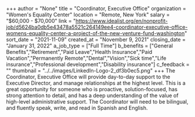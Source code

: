 +++
author = "None"
title = "Coordinator, Executive Office"
organization = "Women's Equality Center"
location = "Remote, New York"
salary = "$60,000 - $70,000"
link = "https://www.idealist.org/en/nonprofit-job/d5624ba0db5e43478a5521c264149ee4-coordinator-executive-office-womens-equality-center-a-project-of-the-new-venture-fund-washington"
sort_date = "2021-11-09"
created_at = "November 9, 2021"
closing_date = "January 31, 2022"
a_job_type = ["Full Time"]
b_benefits = ["General Benefits","Retirement","Paid Leave","Health Insurance","Paid Vacation","Permanently Remote","Dental","Vision","Sick time","Life insurance","Professional development","Disability insurance"]
c_feedback = ""
thumbnail = "../../images/LinkedIn-Logo-2_df3b0ec5.png"
+++
The Coordinator, Executive Office will provide day-to-day support to the Executive Director, and manage relationships at the highest level. This is a great opportunity for someone who is proactive, solution-focused, has strong attention to detail, and has a deep understanding of the value of high-level administrative support. The Coordinator will need to be bilingual, and fluently speak, write, and read in Spanish and English. 

